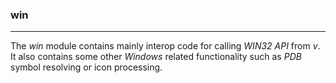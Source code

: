 ### win

----

The *win* module contains mainly interop code for calling
*WIN32 API* from *v*. It also contains some other *Windows*
related functionality such as *PDB* symbol resolving or
icon processing.
